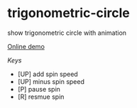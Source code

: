 # trigonometric-circle
show trigonometric circle with animation

[Online demo](https://code-irans.github.io/trigonometric-circle/trigonometric_circle.html)

*Keys*
* [UP] add spin speed
* [UP] minus spin speed
* [P] pause spin
* [R] resmue spin
